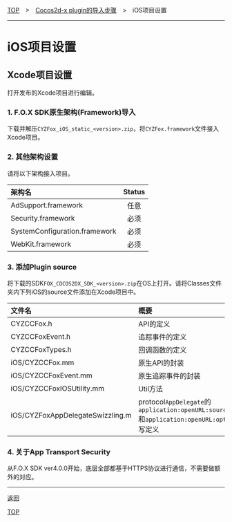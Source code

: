 [TOP](../../../README.md)　>　[Cocos2d-x plugin的导入步骤](../../README.md)　>　iOS项目设置

---

# iOS项目设置

## **Xcode项目设置**

打开发布的Xcode项目进行编辑。

### 1. F.O.X SDK原生架构(Framework)导入

下载并解压`CYZFox_iOS_static_<version>.zip`，将`CYZFox.framework`文件接入Xcode项目。

### 2. 其他架构设置

请将以下架构接入项目。

架构名 | Status
:--- | :---:
AdSupport.framework|任意
Security.framework|必须
SystemConfiguration.framework|必须
WebKit.framework|必须


### 3. 添加Plugin source

将下载的SDK`FOX_COCOS2DX_SDK_<version>.zip`在OS上打开。请将Classes文件夹内下列iOS的source文件添加在Xcode项目中。

文件名|概要
:---|:---
CYZCCFox.h|API的定义
CYZCCFoxEvent.h|追踪事件的定义
CYZCCFoxTypes.h|回调函数的定义
iOS/CYZCCFox.mm|原生API的封装
iOS/CYZCCFoxEvent.mm|原生追踪事件的封装
iOS/CYZCCFoxIOSUtility.mm|Util方法
iOS/CYZFoxAppDelegateSwizzling.m|protocol`AppDelegate`的`application:openURL:sourceApplication:`和`application:openURL:options`的动态重写定义


### 4. 关于App Transport Security

从F.O.X SDK ver4.0.0开始，底层全部都基于HTTPS协议进行通信，不需要做额外的对应。

---
[返回](../README.md#ios)

[TOP](../../../README.md)

